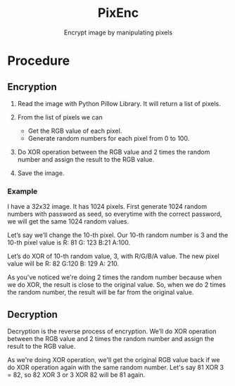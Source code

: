 <div align="center"><h1>PixEnc</h1></div>

<div align="center">Encrypt image by manipulating pixels</div>

# Procedure
## Encryption
1. Read the image with Python Pillow Library. It will return a list of pixels.
2. From the list of pixels we can

    - Get the RGB value of each pixel.
    - Generate random numbers for each pixel from 0 to 100.
3. Do XOR operation between the RGB value and 2 times the random number and assign the result to the RGB value.
4. Save the image.

### Example

I have a 32x32 image. It has 1024 pixels. First generate 1024 random numbers with password as seed, so everytime with the correct password, we will get the same 1024 random values.

Let’s say we’ll change the 10-th pixel. Our 10-th random number is 3 and the 10-th pixel value is R: 81 G: 123 B:21 A:100. 

Let’s do XOR of 10-th random value, 3, with R/G/B/A value. The new pixel value will be R: 82 G:120 B: 129 A: 210.

As you've noticed we're doing 2 times the random number because when we do XOR, the result is close to the original value. So, when we do 2 times the random number, the result will be far from the original value.

## Decryption
Decryption is the reverse process of encryption. We’ll do XOR operation between the RGB value and 2 times the random number and assign the result to the RGB value.

As we're doing XOR operation, we'll get the original RGB value back if we do XOR operation again with the same random number.
Let's say 81 XOR 3 = 82, so 82 XOR 3 or 3 XOR 82 will be 81 again. 
